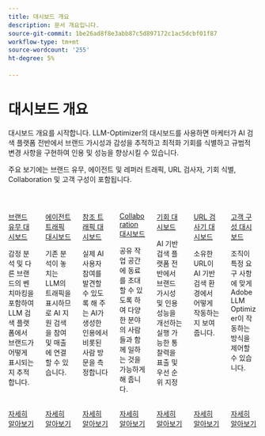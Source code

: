 ```yaml
---
title: 대시보드 개요
description: 문서 개요입니다.
source-git-commit: 1be26ad8f8e3abb87c5d897172c1ac5dcbf01f87
workflow-type: tm+mt
source-wordcount: '255'
ht-degree: 5%

---
```



# 대시보드 개요

대시보드 개요를 시작합니다. LLM-Optimizer의 대시보드를 사용하면 마케터가 AI 검색 플랫폼 전반에서 브랜드 가시성과 감성을 추적하고 최적화 기회를 식별하고 규범적 변경 사항을 구현하여 인용 및 성능을 향상시킬 수 있습니다.

주요 보기에는 브랜드 유무, 에이전트 및 레퍼러 트래픽, URL 검사자, 기회 식별, Collaboration 및 고객 구성이 포함됩니다.

<!-- CARDS

* ./brand-presence.md
  {title= Brand presence dashboard}
  {image= /help/assets/overview/brand-presence-card.png}
  {description= Tracks how your brand appears across LLM search platforms, including sentiment analysis and benchmarking other brands.}
  {target=_blank}
  {cta=Learn more}
* ./agentic-traffic.md
  {title= Agentic traffic dashboard}
  {description= Surfaces traffic from LLMs that traditional analytics miss, helping you connect AI-assisted discovery to engagement and revenue.}
  {image= /help/assets/overview/agentic-traffic-card.png}
  {target=_blank}
  {cta=Learn more}
* ./referral-traffic.md
  {title= Referral traffic dashboard}
  {image= /help/assets/overview/referral-traffic-card.png}
  {description= Measures human visits that originate from AI-generated citations that let you discover actual AI user engagement}
  {target=_blank}
  {cta=Learn more}
* ./collaboration.md
  {title= Collaboration dashboard}
  {image= /help/assets/overview/collaboration-card.png}
  {description= Lets you enable cross-functional teamwork by allowing you to invite colleagues into a shared workspace.}
  {target=_blank}
  {cta=Learn more}
* ./opportunities.md
  {title= Opportunities dashboard}
  {image= /help/assets/overview/opportunities-card.png}
  {description= Surfaces and prioritizes actionable insights that improve brand visibility and citation performance across AI-powered search platforms}
  {target=_blank}
  {cta=Learn more}
* ./url-inspector.md
  {title= URL inspector dashboard}
  {image= /help/assets/overview/url-inspector-card.png}
  {description= Gives you visibility into how your owned URLs are performing in AI-driven search environments.}
  {target=_blank}
  {cta=Learn more}
* ./customer-configuration.md
  {title= Customer Configuration dashboard}
  {image= /help/assets/overview/customer-configuration-card.png}
  {description= Lets organizations control how the Adobe LLM Optimizer operates for their specific needs.}
  {target=_blank}
  {cta=Learn more}

-->
<!-- START CARDS HTML - DO NOT MODIFY BY HAND -->
<div class="columns">
    <div class="column is-half-tablet is-half-desktop is-one-third-widescreen" aria-label="Brand presence dashboard">
        <div class="card" style="height: 100%; display: flex; flex-direction: column; height: 100%;">
            <div class="card-image">
                <figure class="image x-is-16by9">
                    <a href="./brand-presence.md" title="브랜드 유무 대시보드" target="_blank" rel="referrer">
                        <img class="is-bordered-r-small" src="/help/assets/overview/brand-presence-card.png" alt="브랜드 유무 대시보드"
                             style="width: 100%; aspect-ratio: 16 / 9; object-fit: cover; overflow: hidden; display: block; margin: auto;">
                    </a>
                </figure>
            </div>
            <div class="card-content is-padded-small" style="display: flex; flex-direction: column; flex-grow: 1; justify-content: space-between;">
                <div class="top-card-content">
                    <p class="headline is-size-6 has-text-weight-bold">
                        <a href="./brand-presence.md" target="_blank" rel="referrer" title="브랜드 유무 대시보드">브랜드 유무 대시보드</a>
                    </p>
                    <p class="is-size-6">감정 분석 및 다른 브랜드의 벤치마킹을 포함하여 LLM 검색 플랫폼에서 브랜드가 어떻게 표시되는지 추적합니다.</p>
                </div>
                <a href="./brand-presence.md" target="_blank" rel="referrer" class="spectrum-Button spectrum-Button--outline spectrum-Button--primary spectrum-Button--sizeM" style="align-self: flex-start; margin-top: 1rem;">
                    <span class="spectrum-Button-label has-no-wrap has-text-weight-bold">자세히 알아보기</span>
                </a>
            </div>
        </div>
    </div>
    <div class="column is-half-tablet is-half-desktop is-one-third-widescreen" aria-label="Agentic traffic dashboard">
        <div class="card" style="height: 100%; display: flex; flex-direction: column; height: 100%;">
            <div class="card-image">
                <figure class="image x-is-16by9">
                    <a href="./agentic-traffic.md" title="에이전트 트래픽 대시보드" target="_blank" rel="referrer">
                        <img class="is-bordered-r-small" src="/help/assets/overview/agentic-traffic-card.png" alt="에이전트 트래픽 대시보드"
                             style="width: 100%; aspect-ratio: 16 / 9; object-fit: cover; overflow: hidden; display: block; margin: auto;">
                    </a>
                </figure>
            </div>
            <div class="card-content is-padded-small" style="display: flex; flex-direction: column; flex-grow: 1; justify-content: space-between;">
                <div class="top-card-content">
                    <p class="headline is-size-6 has-text-weight-bold">
                        <a href="./agentic-traffic.md" target="_blank" rel="referrer" title="에이전트 트래픽 대시보드">에이전트 트래픽 대시보드</a>
                    </p>
                    <p class="is-size-6">기존 분석이 놓치는 LLM의 트래픽을 표시하므로 AI 지원 검색을 참여 및 매출에 연결할 수 있습니다.</p>
                </div>
                <a href="./agentic-traffic.md" target="_blank" rel="referrer" class="spectrum-Button spectrum-Button--outline spectrum-Button--primary spectrum-Button--sizeM" style="align-self: flex-start; margin-top: 1rem;">
                    <span class="spectrum-Button-label has-no-wrap has-text-weight-bold">자세히 알아보기</span>
                </a>
            </div>
        </div>
    </div>
    <div class="column is-half-tablet is-half-desktop is-one-third-widescreen" aria-label="Referral traffic dashboard">
        <div class="card" style="height: 100%; display: flex; flex-direction: column; height: 100%;">
            <div class="card-image">
                <figure class="image x-is-16by9">
                    <a href="./referral-traffic.md" title="참조 트래픽 대시보드" target="_blank" rel="referrer">
                        <img class="is-bordered-r-small" src="/help/assets/overview/referral-traffic-card.png" alt="참조 트래픽 대시보드"
                             style="width: 100%; aspect-ratio: 16 / 9; object-fit: cover; overflow: hidden; display: block; margin: auto;">
                    </a>
                </figure>
            </div>
            <div class="card-content is-padded-small" style="display: flex; flex-direction: column; flex-grow: 1; justify-content: space-between;">
                <div class="top-card-content">
                    <p class="headline is-size-6 has-text-weight-bold">
                        <a href="./referral-traffic.md" target="_blank" rel="referrer" title="참조 트래픽 대시보드">참조 트래픽 대시보드</a>
                    </p>
                    <p class="is-size-6">실제 AI 사용자 참여를 발견할 수 있도록 해 주는 AI가 생성한 인용에서 비롯된 사람 방문을 측정합니다</p>
                </div>
                <a href="./referral-traffic.md" target="_blank" rel="referrer" class="spectrum-Button spectrum-Button--outline spectrum-Button--primary spectrum-Button--sizeM" style="align-self: flex-start; margin-top: 1rem;">
                    <span class="spectrum-Button-label has-no-wrap has-text-weight-bold">자세히 알아보기</span>
                </a>
            </div>
        </div>
    </div>
    <div class="column is-half-tablet is-half-desktop is-one-third-widescreen" aria-label="Collaboration dashboard">
        <div class="card" style="height: 100%; display: flex; flex-direction: column; height: 100%;">
            <div class="card-image">
                <figure class="image x-is-16by9">
                    <a href="./collaboration.md" title="Collaboration 대시보드" target="_blank" rel="referrer">
                        <img class="is-bordered-r-small" src="/help/assets/overview/collaboration-card.png" alt="Collaboration 대시보드"
                             style="width: 100%; aspect-ratio: 16 / 9; object-fit: cover; overflow: hidden; display: block; margin: auto;">
                    </a>
                </figure>
            </div>
            <div class="card-content is-padded-small" style="display: flex; flex-direction: column; flex-grow: 1; justify-content: space-between;">
                <div class="top-card-content">
                    <p class="headline is-size-6 has-text-weight-bold">
                        <a href="./collaboration.md" target="_blank" rel="referrer" title="Collaboration 대시보드">Collaboration 대시보드</a>
                    </p>
                    <p class="is-size-6">공유 작업 공간에 동료를 초대할 수 있도록 하여 다양한 분야의 사람들과 함께 일하는 것을 가능하게 해 줍니다.</p>
                </div>
                <a href="./collaboration.md" target="_blank" rel="referrer" class="spectrum-Button spectrum-Button--outline spectrum-Button--primary spectrum-Button--sizeM" style="align-self: flex-start; margin-top: 1rem;">
                    <span class="spectrum-Button-label has-no-wrap has-text-weight-bold">자세히 알아보기</span>
                </a>
            </div>
        </div>
    </div>
    <div class="column is-half-tablet is-half-desktop is-one-third-widescreen" aria-label="Opportunities dashboard">
        <div class="card" style="height: 100%; display: flex; flex-direction: column; height: 100%;">
            <div class="card-image">
                <figure class="image x-is-16by9">
                    <a href="./opportunities.md" title="영업 기회 대시보드" target="_blank" rel="referrer">
                        <img class="is-bordered-r-small" src="/help/assets/overview/opportunities-card.png" alt="영업 기회 대시보드"
                             style="width: 100%; aspect-ratio: 16 / 9; object-fit: cover; overflow: hidden; display: block; margin: auto;">
                    </a>
                </figure>
            </div>
            <div class="card-content is-padded-small" style="display: flex; flex-direction: column; flex-grow: 1; justify-content: space-between;">
                <div class="top-card-content">
                    <p class="headline is-size-6 has-text-weight-bold">
                        <a href="./opportunities.md" target="_blank" rel="referrer" title="영업 기회 대시보드">기회 대시보드</a>
                    </p>
                    <p class="is-size-6">AI 기반 검색 플랫폼 전반에서 브랜드 가시성 및 인용 성능을 개선하는 실행 가능한 통찰력을 표출 및 우선 순위 지정</p>
                </div>
                <a href="./opportunities.md" target="_blank" rel="referrer" class="spectrum-Button spectrum-Button--outline spectrum-Button--primary spectrum-Button--sizeM" style="align-self: flex-start; margin-top: 1rem;">
                    <span class="spectrum-Button-label has-no-wrap has-text-weight-bold">자세히 알아보기</span>
                </a>
            </div>
        </div>
    </div>
    <div class="column is-half-tablet is-half-desktop is-one-third-widescreen" aria-label="URL inspector dashboard">
        <div class="card" style="height: 100%; display: flex; flex-direction: column; height: 100%;">
            <div class="card-image">
                <figure class="image x-is-16by9">
                    <a href="./url-inspector.md" title="URL 관리자 대시보드" target="_blank" rel="referrer">
                        <img class="is-bordered-r-small" src="/help/assets/overview/url-inspector-card.png" alt="URL 관리자 대시보드"
                             style="width: 100%; aspect-ratio: 16 / 9; object-fit: cover; overflow: hidden; display: block; margin: auto;">
                    </a>
                </figure>
            </div>
            <div class="card-content is-padded-small" style="display: flex; flex-direction: column; flex-grow: 1; justify-content: space-between;">
                <div class="top-card-content">
                    <p class="headline is-size-6 has-text-weight-bold">
                        <a href="./url-inspector.md" target="_blank" rel="referrer" title="URL 관리자 대시보드">URL 검사기 대시보드</a>
                    </p>
                    <p class="is-size-6">소유한 URL이 AI 기반 검색 환경에서 어떻게 작동하는지 보여 줍니다.</p>
                </div>
                <a href="./url-inspector.md" target="_blank" rel="referrer" class="spectrum-Button spectrum-Button--outline spectrum-Button--primary spectrum-Button--sizeM" style="align-self: flex-start; margin-top: 1rem;">
                    <span class="spectrum-Button-label has-no-wrap has-text-weight-bold">자세히 알아보기</span>
                </a>
            </div>
        </div>
    </div>
    <div class="column is-half-tablet is-half-desktop is-one-third-widescreen" aria-label="Customer Configuration dashboard">
        <div class="card" style="height: 100%; display: flex; flex-direction: column; height: 100%;">
            <div class="card-image">
                <figure class="image x-is-16by9">
                    <a href="./customer-configuration.md" title="고객 구성 대시보드" target="_blank" rel="referrer">
                        <img class="is-bordered-r-small" src="/help/assets/overview/customer-configuration-card.png" alt="고객 구성 대시보드"
                             style="width: 100%; aspect-ratio: 16 / 9; object-fit: cover; overflow: hidden; display: block; margin: auto;">
                    </a>
                </figure>
            </div>
            <div class="card-content is-padded-small" style="display: flex; flex-direction: column; flex-grow: 1; justify-content: space-between;">
                <div class="top-card-content">
                    <p class="headline is-size-6 has-text-weight-bold">
                        <a href="./customer-configuration.md" target="_blank" rel="referrer" title="고객 구성 대시보드">고객 구성 대시보드</a>
                    </p>
                    <p class="is-size-6">조직이 특정 요구 사항에 맞게 Adobe LLM Optimizer이 작동하는 방식을 제어할 수 있습니다.</p>
                </div>
                <a href="./customer-configuration.md" target="_blank" rel="referrer" class="spectrum-Button spectrum-Button--outline spectrum-Button--primary spectrum-Button--sizeM" style="align-self: flex-start; margin-top: 1rem;">
                    <span class="spectrum-Button-label has-no-wrap has-text-weight-bold">자세히 알아보기</span>
                </a>
            </div>
        </div>
    </div>
</div>
<!-- END CARDS HTML - DO NOT MODIFY BY HAND -->



